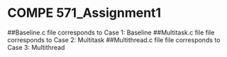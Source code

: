 COMPE 571_Assignment1
========
##Baseline.c file corresponds to Case 1: Baseline
##Multitask.c file file corresponds to Case 2: Multitask
##Multithread.c file file corresponds to Case 3: Multithread

